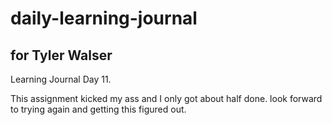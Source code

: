 # daily-learning-journal

## for Tyler Walser

Learning Journal Day 11.

This assignment kicked my ass and I only got about half done. look forward to trying again and getting this figured out.
